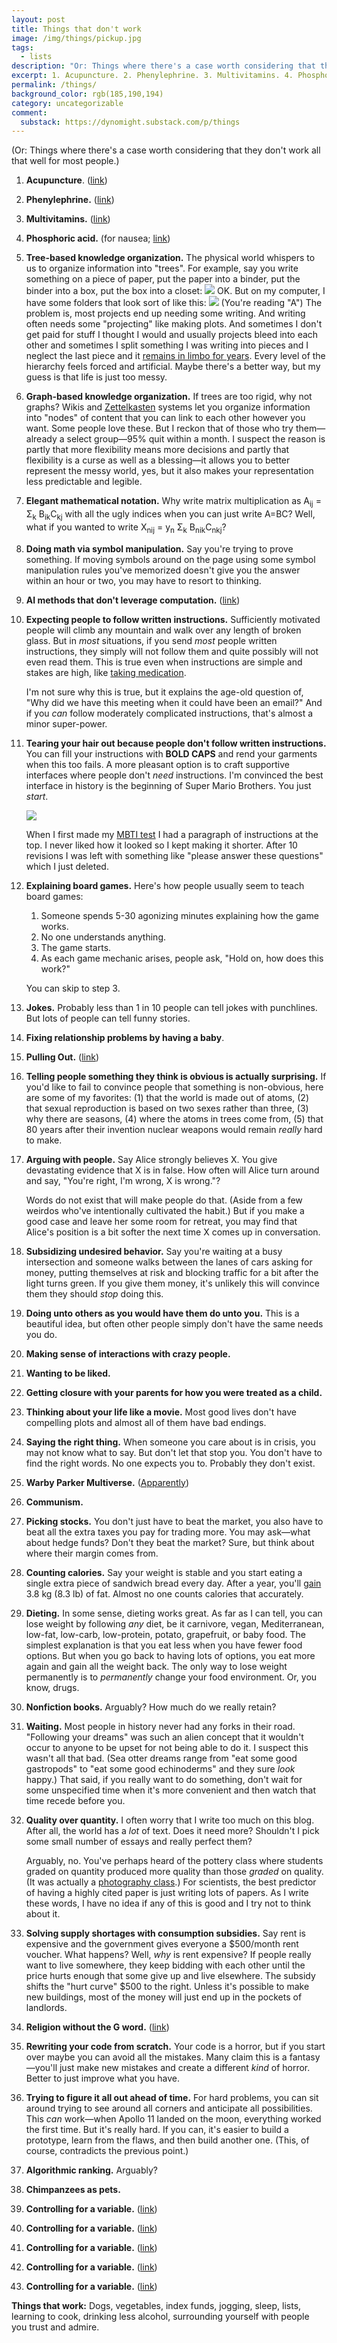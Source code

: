 ```yaml
---
layout: post
title: Things that don't work
image: /img/things/pickup.jpg
tags:
  - lists
description: "Or: Things where there's a case worth considering that they don't work all that well for most people."
excerpt: 1. Acupuncture. 2. Phenylephrine. 3. Multivitamins. 4. Phosphoric acid. (for nausea) 5. Tree-based knowledge organization. The physical world whispers to us to organize information into "trees". For example, say you write something on a piece of paper, put the paper into a binder, put the binder into a box, put the box into a closet
permalink: /things/
background_color: rgb(185,190,194)
category: uncategorizable
comment:
  substack: https://dynomight.substack.com/p/things
---
```


(Or: Things where there's a case worth considering that they don't work all that well for most people.)

1. **Acupuncture**. ([link](https://en.wikipedia.org/wiki/Acupuncture#Efficacy))

2. **Phenylephrine.** ([link](https://en.wikipedia.org/wiki/Phenylephrine#Decongestant))

3. **Multivitamins.** ([link](https://en.wikipedia.org/wiki/Multivitamin#Research))

4. **Phosphoric acid.** (for nausea; [link](/cola/))

5. **Tree-based knowledge organization.** The physical world whispers to us to organize information into "trees". For example, say you write something on a piece of paper, put the paper into a binder, put the binder into a box, put the box into a closet:
![](/img/things/closet.svg)
OK. But on my computer, I have some folders that look sort of like this:
![](/img/things/computer.svg)
(You're reading "A") The problem is, most projects end up needing some writing. And writing often needs some "projecting" like making plots. And sometimes I don't get paid for stuff I thought I would and usually projects bleed into each other and sometimes I split something I was writing into pieces and I neglect the last piece and it [remains in limbo for years](/death-penalty/). Every level of the hierarchy feels forced and artificial. Maybe there's a better way, but my guess is that life is just too messy.

6. **Graph-based knowledge organization.** If trees are too rigid, why not graphs? Wikis and [Zettelkasten](https://en.wikipedia.org/wiki/Zettelkasten) systems let you organize information into "nodes" of content that you can link to each other however you want. Some people love these. But I reckon that of those who try them—already a select group—95% quit within a month. I suspect the reason is partly that more flexibility means more decisions and partly that flexibility is a curse as well as a blessing—it allows you to better represent the messy world, yes, but it also makes your representation less predictable and legible.

7. **Elegant mathematical notation.** Why write matrix multiplication as A<sub>ij</sub> = Σ<sub>k</sub> B<sub>ik</sub>C<sub>kj</sub> with all the ugly indices when you can just write A=BC? Well, what if you wanted to write X<sub>nij</sub> = y<sub>n</sub> Σ<sub>k</sub> B<sub>nik</sub>C<sub>nkj</sub>?

8. **Doing math via symbol manipulation.** Say you're trying to prove something. If moving symbols around on the page using some symbol manipulation rules you've memorized doesn't give you the answer within an hour or two, you may have to resort to thinking.

9.  **AI methods that don't leverage computation.** ([link](http://www.incompleteideas.net/IncIdeas/BitterLesson.html))

10.   **Expecting people to follow written instructions.** Sufficiently motivated people will climb any mountain and walk over any length of broken glass. But in *most* situations, if you send *most* people written instructions, they simply will not follow them and quite possibly will not even read them. This is true even when instructions are simple and stakes are high, like [taking medication](https://en.wikipedia.org/wiki/Adherence_(medicine)).

      I'm not sure why this is true, but it explains the age-old question of, "Why did we have this meeting when it could have been an email?" And if you *can* follow moderately complicated instructions, that's almost a minor super-power.

11.   **Tearing your hair out because people don't follow written instructions.** You can fill your instructions with **BOLD CAPS** and rend your garments when this too fails. A more pleasant option is to craft supportive interfaces where people don't *need* instructions. I'm convinced the best interface in history is the beginning of Super Mario Brothers. You just *start*.

      ![](/img/things/mario.png)

      When I first made my [MBTI test](/mbti) I had a paragraph of instructions at the top. I never liked how it looked so I kept making it shorter. After 10 revisions I was left with something like "please answer these questions" which I just deleted.

12.    **Explaining board games.** Here's how people usually seem to teach board games:

       1. Someone spends 5-30 agonizing minutes explaining how the game works.
       2. No one understands anything.
       3. The game starts.
       4. As each game mechanic arises, people ask, "Hold on, how does this work?"

       You can skip to step 3.

13.  **Jokes.** Probably less than 1 in 10 people can tell jokes with punchlines. But lots of people can tell funny stories.

14.  **Fixing relationship problems by having a baby**.

15. **Pulling Out.** ([link](https://en.wikipedia.org/wiki/Coitus_interruptus#Effects))

16. **Telling people something they think is obvious is actually surprising.** If you'd like to fail to convince people that something is non-obvious, here are some of my favorites: (1) that the world is made out of atoms, (2) that sexual reproduction is based on two sexes rather than three, (3) why there are seasons, (4) where the atoms in trees come from, (5) that 80 years after their invention nuclear weapons would remain *really* hard to make.

17. **Arguing with people.** Say Alice strongly believes X. You give devastating evidence that X is in false. How often will Alice turn around and say, "You're right, I'm wrong, X is wrong."?

     Words do not exist that will make people do that. (Aside from a few weirdos who've intentionally cultivated the habit.) But if you make a good case and leave her some room for retreat, you may find that Alice's position is a bit softer the next time X comes up in conversation.

18. **Subsidizing undesired behavior.** Say you're waiting at a busy intersection and someone walks between the lanes of cars asking for money, putting themselves at risk and blocking traffic for a bit after the light turns green. If you give them money, it's unlikely this will convince them they should *stop* doing this.

19. **Doing unto others as you would have them do unto you.**  This is a beautiful idea, but often other people simply don't have the same needs you do.

20. **Making sense of interactions with crazy people.**

21. **Wanting to be liked.**

22. **Getting closure with your parents for how you were treated as a child.**

23. **Thinking about your life like a movie.** Most good lives don't have compelling plots and almost all of them have bad endings.

24. **Saying the right thing.** When someone you care about is in crisis, you may not know what to say. But don't let that stop you. You don't have to find the right words. No one expects you to. Probably they don't exist.

25. **Warby Parker Multiverse.** ([Apparently](/warby-parker/))

26. **Communism.**

27. **Picking stocks.** You don't just have to beat the market, you also have to beat all the extra taxes you pay for trading more. You may ask—what about hedge funds? Don't they beat the market? Sure, but think about where their margin comes from.

28. **Counting calories.** Say your weight is stable and you start eating a single extra piece of sandwich bread every day. After a year, you'll [gain](/weight/) 3.8 kg (8.3 lb) of fat. Almost no one counts calories that accurately.

29. **Dieting.** In some sense, dieting works great. As far as I can tell, you can lose weight by following *any* diet, be it carnivore, vegan, Mediterranean, low-fat, low-carb, low-protein, potato, grapefruit, or baby food. The simplest explanation is that you eat less when you have fewer food options. But when you go back to having lots of options, you eat more again and gain all the weight back. The only way to lose weight permanently is to *permanently* change your food environment. Or, you know, drugs.

30. **Nonfiction books.** Arguably? How much do we really retain?

31. **Waiting.** Most people in history never had any forks in their road. "Following your dreams" was such an alien concept that it wouldn't occur to anyone to be upset for not being able to do it. I suspect this wasn't all that bad. (Sea otter dreams range from "eat some good gastropods" to "eat some good echinoderms" and they sure *look* happy.) That said, if you really want to do something, don't wait for some unspecified time when it's more convenient and then watch that time recede before you.

32. **Quality over quantity.** I often worry that I write too much on this blog. After all, the world has a *lot* of text. Does it need more? Shouldn't I pick some small number of essays and really perfect them?

     Arguably, no. You've perhaps heard of the pottery class where students graded on quantity produced more quality than those *graded* on quality. (It was actually a [photography class](https://austinkleon.com/2020/12/10/quantity-leads-to-quality-the-origin-of-a-parable/).) For scientists, the best predictor of having a highly cited paper is just writing lots of papers. As I write these words, I have no idea if any of this is good and I try not to think about it.

33. **Solving supply shortages with consumption subsidies.** Say rent is expensive and the government gives everyone a \$500/month rent voucher. What happens? Well, *why* is rent expensive? If people really want to live somewhere, they keep bidding with each other until the price hurts enough that some give up and live elsewhere. The subsidy shifts the "hurt curve" \$500 to the right. Unless it's possible to make new buildings, most of the money will just end up in the pockets of landlords.

34. **Religion without the G word.** ([link](/plans/#3))

35. **Rewriting your code from scratch.** Your code is a horror, but if you start over maybe you can avoid all the mistakes. Many claim this is a fantasy—you'll just make new mistakes and create a different *kind* of horror. Better to just improve what you have.

36. **Trying to figure it all out ahead of time.** For hard problems, you can sit around trying to see around all corners and anticipate all possibilities. This *can* work—when Apollo 11 landed on the moon, everything worked the first time. But it's really hard. If you can, it's easier to build a prototype, learn from the flaws, and then build another one. (This, of course, contradicts the previous point.)

37. **Algorithmic ranking.** Arguably?

38. **Chimpanzees as pets.** 

39. **Controlling for a variable.** ([link](/control/))

40. **Controlling for a variable.** ([link](/are-tests-irrelevant/))

41. **Controlling for a variable.** ([link](/aspartame/))

42. **Controlling for a variable.** ([link](/aspartame-brouhaha/))

43. **Controlling for a variable.** ([link](/grug/))

**Things that work:** Dogs, vegetables, index funds, jogging, sleep, lists, learning to cook, drinking less alcohol, surrounding yourself with people you trust and admire.